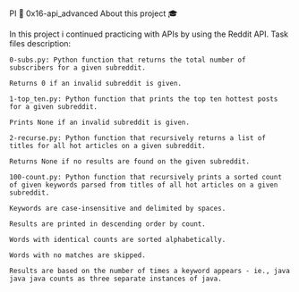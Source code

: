 PI 📃 0x16-api_advanced
About this project 🎓

In this project i continued practicing with APIs by using the Reddit API.
Task files description:

    0-subs.py: Python function that returns the total number of subscribers for a given subreddit.

    Returns 0 if an invalid subreddit is given.

    1-top_ten.py: Python function that prints the top ten hottest posts for a given subreddit.

    Prints None if an invalid subreddit is given.

    2-recurse.py: Python function that recursively returns a list of titles for all hot articles on a given subreddit.

    Returns None if no results are found on the given subreddit.

    100-count.py: Python function that recursively prints a sorted count of given keywords parsed from titles of all hot articles on a given subreddit.

    Keywords are case-insensitive and delimited by spaces.

    Results are printed in descending order by count.

    Words with identical counts are sorted alphabetically.

    Words with no matches are skipped.

    Results are based on the number of times a keyword appears - ie., java java java counts as three separate instances of java.

